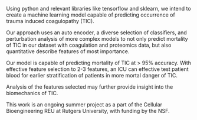 Using python and relevant libraries like tensorflow and sklearn, we intend to create a machine learning model capable of predicting occurrence of trauma induced coagulopathy (TIC). 

Our approach uses an auto encoder, a diverse selection of classifiers, and perturbation analysis of more complex models to not only predict mortality of TIC in our dataset with coagulation and proteomics data, but also quantitative describe features of most importance. 

Our model is capable of predicting mortality of TIC at > 95% accuracy. With effective feature selection to 2-3 features, an ICU can effective test patient blood for earlier stratification of patients in more mortal danger of TIC.

Analysis of the features selected may further provide insight into the biomechanics of TIC. 

This work is an ongoing summer project as a part of the Cellular Bioengineering REU at Rutgers University, with funding by the NSF. 
